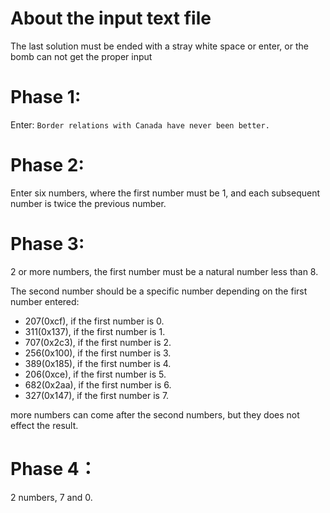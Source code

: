 # About the input text file

The last solution must be ended with a stray white space or enter, or
the bomb can not get the proper input

# Phase 1:

Enter: `Border relations with Canada have never been better.`

# Phase 2:

Enter six numbers, where the first number must be 1, and each subsequent number is twice the previous number.

# Phase 3:

2 or more numbers, the first number must be a natural number less than 8.

The second number should be a specific number depending on the first number entered:
- 207(0xcf), if the first number is 0.
- 311(0x137), if the first number is 1.
- 707(0x2c3), if the first number is 2.
- 256(0x100), if the first number is 3.
- 389(0x185), if the first number is 4.
- 206(0xce), if the first number is 5.
- 682(0x2aa), if the first number is 6.
- 327(0x147), if the first number is 7.

more numbers can come after the second numbers, but they does not effect the result.

# Phase 4：
2 numbers, 7 and 0.